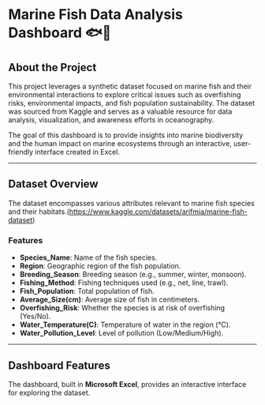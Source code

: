 # Marine Fish Data Analysis Dashboard 🐟🌊

## About the Project  
This project leverages a synthetic dataset focused on marine fish and their environmental interactions to explore critical issues such as overfishing risks, environmental impacts, and fish population sustainability. The dataset was sourced from Kaggle and serves as a valuable resource for data analysis, visualization, and awareness efforts in oceanography.  

The goal of this dashboard is to provide insights into marine biodiversity and the human impact on marine ecosystems through an interactive, user-friendly interface created in Excel.

---

## Dataset Overview  
The dataset encompasses various attributes relevant to marine fish species and their habitats.(https://www.kaggle.com/datasets/arifmia/marine-fish-dataset)

### **Features**
- **Species_Name**: Name of the fish species.  
- **Region**: Geographic region of the fish population.  
- **Breeding_Season**: Breeding season (e.g., summer, winter, monsoon).  
- **Fishing_Method**: Fishing techniques used (e.g., net, line, trawl).  
- **Fish_Population**: Total population of fish.  
- **Average_Size(cm)**: Average size of fish in centimeters.  
- **Overfishing_Risk**: Whether the species is at risk of overfishing (Yes/No).  
- **Water_Temperature(C)**: Temperature of water in the region (°C).  
- **Water_Pollution_Level**: Level of pollution (Low/Medium/High).  


---

## Dashboard Features  
The dashboard, built in **Microsoft Excel**, provides an interactive interface for exploring the dataset.  

